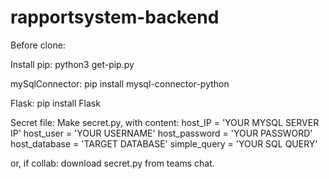 # rapportsystem-backend

Before clone:

Install pip:
python3 get-pip.py

mySqlConnector:
pip install mysql-connector-python

Flask:
pip install Flask

Secret file:
Make secret.py, with content:
host_IP = 'YOUR MYSQL SERVER IP'
host_user = 'YOUR USERNAME'
host_password = 'YOUR PASSWORD'
host_database = 'TARGET DATABASE'
simple_query = 'YOUR SQL QUERY' 

or, if collab: download secret.py from teams chat.
